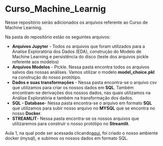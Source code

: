 # Curso_Machine_Learnig

Nesse repositório serão adicionados os arquivos referente ao Curso de Machine Learning. 

Na pasta do repositório estão os seguintes arquivos:

- **Arquivos Jupyter** -  Todos os arquivos que foram utilizados para a Analise Exploratória dos Dados (EDA), construção do Modelo de Machine Learning e persistência do disco (teste dos arquivos pickle referente aos modelos)
- **Arquivos Modelos** - Pickle. Nessa pasta encontra todos os arquivos salvos das nossas análises. Vamos utilizar o modelo **model_choice.pkl** na construção do nosso protótipo. 
- **Dados e suas transformações** - Nessa pasta encontra-se o arquivo csv que utilizamos para criar os nossos dados em **SQL**. Também encontram-se derivações dos nossos dados, nas quais utilizamos na Análise Exploratória e também na transformação dos dados. 
- **SQL - Database**- Nessa pasta encontra-se o arquivo em formato **SQL** que utilizamos para subir nosso arquivo no **MYSQL** que se encontra no nosso **Docker**. 
- **STREAMLIT**- Nessa pasta encontra-se os nossos arquivos que utilizaremos para construir o nosso protótipo no **Streamlit**. 

Aula 1, na qual pode ser acessada clicando[aqui](https://www.youtube.com/watch?v=XANG7SKdVu0&t=4s), foi criado o nosso ambiente docker (mysql), e subimos os nossos dados em formato SQL. 
